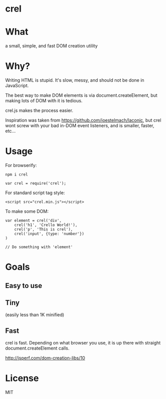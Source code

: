 crel
====

# What #

a small, simple, and fast DOM creation utility

# Why? #

Writing HTML is stupid. It's slow, messy, and should not be done in JavaScript.

The best way to make DOM elements is via document.createElement, but making lots of DOM with it is tedious.

crel.js makes the process easier.

Inspiration was taken from https://github.com/joestelmach/laconic, but crel wont screw with your bad in-DOM event listeners, and is smaller, faster, etc...

# Usage #

For browserify:

    npm i crel
    
    var crel = require('crel');
    
For standard script tag style:

    <script src="crel.min.js"></script>

To make some DOM:

    var element = crel('div', 
        crel('h1', 'Crello World!'),
        crel('p', 'This is crel'),
        crel('input', {type: 'number'})
    )
    
    // Do something with 'element'
    
# Goals #

## Easy to use ##

## Tiny ##
(easily less than 1K minified)
## Fast ##

crel is fast. Depending on what browser you use, it is up there with straight document.createElement calls.

http://jsperf.com/dom-creation-libs/10

# License #

MIT
